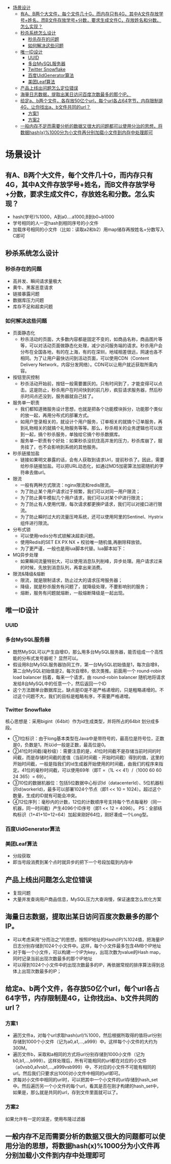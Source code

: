 * [场景设计](#场景设计)
    * [有A、B两个大文件，每个文件几十G，而内存只有4G，其中A文件存放学号+姓名，而B文件存放学号+分数，要求生成文件C，存放姓名和分数。怎么实现？](#有ab两个大文件每个文件几十g而内存只有4g其中a文件存放学号姓名而b文件存放学号分数要求生成文件c存放姓名和分数怎么实现)
    * [秒杀系统怎么设计](#秒杀系统怎么设计)
        * [秒杀存在的问题](#秒杀存在的问题)
        * [如何解决这些问题](#如何解决这些问题)
    * [唯一ID设计](#唯一id设计)
        * [UUID](#uuid)
        * [多台MySQL服务器](#多台mysql服务器)
        * [Twitter Snowflake](#twitter-snowflake)
        * [百度UidGenerator算法](#百度uidgenerator算法)
        * [美团Leaf算法](#美团leaf算法)
    * [产品上线出问题怎么定位错误](#产品上线出问题怎么定位错误)
    * [海量日志数据，提取出某日访问百度次数最多的那个IP。](#海量日志数据提取出某日访问百度次数最多的那个ip)
    * [给定a、b两个文件，各存放50亿个url，每个url各占64字节，内存限制是4G，让你找出a、b文件共同的url？](#给定ab两个文件各存放50亿个url每个url各占64字节内存限制是4g让你找出ab文件共同的url)
        * [方案1](#方案1)
        * [方案2](#方案2)
    * [一般内存不足而需要分析的数据又很大的问题都可以使用分治的思想，将数据hash(x)%1000分为小文件再分别加载小文件到内存中处理即可](#一般内存不足而需要分析的数据又很大的问题都可以使用分治的思想将数据hashx1000分为小文件再分别加载小文件到内存中处理即可)
# 场景设计
## 有A、B两个大文件，每个文件几十G，而内存只有4G，其中A文件存放学号+姓名，而B文件存放学号+分数，要求生成文件C，存放姓名和分数。怎么实现？
- hash(学号)%1000，A到a0....a1000,B到b0~b1000
- 学号相同的人一定hash到相同序号的小文件
- 加载序号相同的小文件（比如：读取a2和b2）用map储存再按姓名+分数写入C即可
## 秒杀系统怎么设计
### 秒杀存在的问题
- 高并发、瞬间请求量极大
- 黄牛、黑客恶意请求
- 链接暴露问题
- 数据库压力问题
- 库存不足和超卖问题
### 如何解决这些问题
- 页面静态化
  - 秒杀活动的页面，大多数内容都是固定不变的，如商品名称，商品图片等等，可以对活动页面做静态化处理，减少访问服务端的请求。秒杀用户会分布在全国各地，有的在上海，有的在深圳，地域相差很远，网速也各不相同。为了让用户最快访问到活动页面，可以使用CDN（Content Delivery Network，内容分发网络）。CDN可以让用户就近获取所需内容。
- 按钮至灰控制
  - 秒杀活动开始前，按钮一般需要置灰的。只有时间到了，才能变得可以点击。这是防止，秒杀用户在时间快到的前几秒，疯狂请求服务器，然后秒杀时间点还没到，服务器就自己挂了。
- 服务单一职责
  - 我们都知道微服务设计思想，也就是把各个功能模块拆分，功能那个类似的放一起，再用分布式的部署方式。
  - 如用户登录相关的，就设计个用户服务，订单相关的就搞个订单服务，再到礼物相关的就搞个礼物服务等等。那么，秒杀相关的业务逻辑也可以放到一起，搞个秒杀服务，单独给它搞个秒杀数据库。
  - 服务单一职责有个好处：如果秒杀没抗住高并发的压力，秒杀库崩了，服务挂了，也不会影响到系统的其他服务。
- 秒杀链接加盐
  - 链接如果明文暴露的话，会有人获取到请求Url，提前秒杀了。因此，需要给秒杀链接加盐。可以把URL动态化，如通过MD5加密算法加密随机的字符串去做url。
- 限流
  - 一般有两种方式限流：nginx限流和redis限流。
  - 为了防止某个用户请求过于频繁，我们可以对同一用户限流；
  - 为了防止黄牛模拟几个用户请求，我们可以对某个IP进行限流；
  - 为了防止有人使用代理，每次请求都更换IP请求，我们可以对接口进行限流。
  - 为了防止瞬时过大的流量压垮系统，还可以使用阿里的Sentinel、Hystrix组件进行限流。
- 分布式锁
  - 可以使用redis分布式锁解决超卖问题。
  - 使用Redis的SET EX PX NX + 校验唯一随机值,再删除释放锁。
  - 为了更严谨，一般也是用lua脚本代替。lua脚本如下：
- MQ异步处理
  - 如果瞬间流量特别大，可以使用消息队列削峰，异步处理。用户请求过来的时候，先放到消息队列，再拿出来消费。
- 限流&降级&熔断
  - 限流，就是限制请求，防止过大的请求压垮服务器；
  - 降级，就是秒杀服务有问题了，就降级处理，不要影响别的服务；
  - 熔断，服务有问题就熔断，一般熔断降级是一起出现。
## 唯一ID设计
### UUID
### 多台MySQL服务器
- 既然MySQL可以产生自增ID，那么用多台MySQL服务器，能否组成一个高性能的分布式发号器呢？ 显然可以。
- 假设用8台MySQL服务器协同工作，第一台MySQL初始值是1，每次自增8，第二台MySQL初始值是2，每次自增8，依次类推。前面用一个 round-robin load balancer 挡着，每来一个请求，由 round-robin balancer 随机地将请求发给8台MySQL中的任意一个，然后返回一个ID
- 这个方法跟单台数据库比，缺点是ID是不是严格递增的，只是粗略递增的。不过这个问题不大，我们的目标是粗略有序，不需要严格递增。
### Twitter Snowflake
核心思想是：采用bigint（64bit）作为id生成类型，并将所占的64bit 划分成多段。
- ①1位标识：由于long基本类型在Java中是带符号的，最高位是符号位，正数是0，负数是1，所以id一般是正数，最高位是0。
- ②41位时间截(毫秒级）：需要注意的是，41位时间截不是存储当前时间的时间截，而是存储时间截的差值（当前时间截 - 开始时间截）得到的值，这里的开始时间截，一般是指我们的id生成器开始使用的时间截，由我们的程序来指定。41位的毫秒时间截，可以使用69年（即T =（1L << 41）/（1000 60 60 24 365）= 69）。
- ③10位的数据机器位：包括5位数据中心标识Id（datacenterId）、5位机器标识Id(workerId)，最多可以部署1024个节点（即1 << 10 = 1024）。超过这个数量，生成的ID就有可能会冲突。
- ④12位序列：毫秒内的计数，12位的计数顺序号支持每个节点每毫秒（同一机器，同一时间截）产生4096个ID序号（即1 << 12 = 4096）。
PS：全部结构标识（1+41+10+12=64）加起来刚好64位，刚好凑成一个Long型。
### 百度UidGenerator算法
### 美团Leaf算法
- 分段获取
- 即当号段消费到某个点时就异步的把下一个号段加载到内存中
## 产品上线出问题怎么定位错误
- 复现问题
- 大量并发查询用户商品信息，MySQL压力大查询慢，保证速度怎么优化方案
## 海量日志数据，提取出某日访问百度次数最多的那个IP。
- 可以考虑采用“分而治之”的思想，按照IP地址的Hash(IP)%1024值，把海量IP日志分别存储到1024个小文件中。这样，每个小文件最多包含4MB个IP地址
- 对于每一个小文件，可以构建一个IP为key，出现次数为value的Hash map，同时记录当前出现次数最多的那个IP地址
- 可以得到1024个小文件中的出现次数最多的IP，再依据常规的排序算法得到总体上出现次数最多的IP；
## 给定a、b两个文件，各存放50亿个url，每个url各占64字节，内存限制是4G，让你找出a、b文件共同的url？
### 方案1
- 遍历文件a，对每个url求取hash(url)%1000，然后根据所取得的值将url分别存储到1000个小文件（记为a0,a1,...,a999）中。这样每个小文件的大约为300M。
- 遍历文件b，采取和a相同的方式将url分别存储到1000小文件（记为b0,b1,...,b999）。这样处理后，所有可能相同的url都在对应的小文件（a0vsb0,a1vsb1,...,a999vsb999）中，不对应的小文件不可能有相同的url。然后我们只要求出1000对小文件中相同的url即可。
- 求每对小文件中相同的url时，可以把其中一个小文件的url存储到hash_set中。然后遍历另一个小文件的每个url，看其是否在刚才构建的hash_set中，如果是，那么就是共同的url，存到文件里面就可以了。
### 方案2
如果允许有一定的误差，使用布隆过滤器
## 一般内存不足而需要分析的数据又很大的问题都可以使用分治的思想，将数据hash(x)%1000分为小文件再分别加载小文件到内存中处理即可
